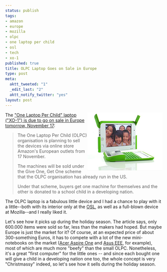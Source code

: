 ```yaml
--- 
status: publish
tags: 
- amazon
- europe
- mozilla
- olpc
- one laptop per child
- osl
- tech
- xo-1
published: true
title: OLPC Laptop Goes on Sale in Europe
type: post
meta: 
  aktt_tweeted: "1"
  _edit_last: "2"
  aktt_notify_twitter: "yes"
layout: post
---
```

<img src="/media/wp/2008/11/olpc.jpg" alt="" title="The OLPC XO-1 laptop" width="240" height="187" class="alignright size-full wp-image-1827" align="right" />The <a href="http://news.bbc.co.uk/2/hi/technology/7728881.stm">"One Laptop Per Child" laptop ("XO-1") is due to go on sale in Europe tomorrow, November 17</a>:

<blockquote>The One Laptop Per Child (OLPC) organisation is planning to sell the devices via online store Amazon's European outlets from 17 November.

The machines will be sold under the Give One, Get One scheme that the OLPC organisation has already run in the US.

Under that scheme, buyers get one machine for themselves and the other is donated to a school child in a developing nation.</blockquote>

The OLPC laptop is a fabulous little device and I had a chance to play with it a little--both with its interior only at the <a href="http://osuosl.org">OSL</a>, as well as a full-blown device at Mozilla--and I really liked it.

Let's see how it picks up during the holiday season. The article says, only 600.000 items were sold so far, less than the makers had hoped. But maybe Europe is just the market for it? Of course, at an expected price of about 300-something Euros, it has to compete with a lot of the new mini-notebooks on the market (<a href="http://en.wikipedia.org/wiki/Aspire_One">Acer Aspire One</a> and <a href="http://en.wikipedia.org/wiki/ASUS_Eee_PC">Asus EEE</a>, for example), most of which are much more "beefy" than the small OLPC. Nonetheless, it's a great "first computer" for the little ones -- and since each bought one will give a child in a developing nation one too, the whole concept is very "Christmassy" indeed, so let's see how it sells during the holiday season.
